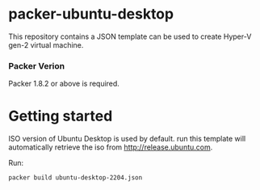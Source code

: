 # packer-ubuntu-desktop
This repository contains a JSON template can be used to create Hyper-V gen-2 virtual machine. 

### Packer Verion
Packer 1.8.2 or above is required.

# Getting started
ISO version of Ubuntu Desktop is used by default. run this template will automatically retrieve the iso from http://release.ubuntu.com.

Run: 
```
packer build ubuntu-desktop-2204.json
```
